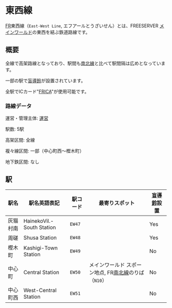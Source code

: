 # 東西線

[FR](/transports/train/fr/)東西線（`East-West Line`, エフアールとうざいせん）とは、FREESERVER [メインワールド](/world/main/)の東西を結ぶ鉄道路線です。

## 概要

全線で高架路線となっており、駅間も[南北線](./n)と比べて駅間隔は広めとなっています。

一部の駅で[盲導鈴](/transports/train/guide-bell)が設置されています。

全駅でICカード"[FRICA](/item/frica)"が使用可能です。

### 路線データ

運営・管理主体: [運営](/admins/)

駅数: 5駅

高架区間: 全線

複々線区間: 一部（中心町西～樫木町）

地下鉄区間: なし

## 駅

|駅名|駅名英語表記|駅コード|最寄りスポット|[盲導鈴](/transports/train/guide-bell)設置|
|---|---|---|---|---|
|灰猫村南|HainekoVil.-South Station|`EW47`||Yes|
|周磋|Shusa Station|`EW48`||Yes|
|樫木町|Kashigi-Town Station|`EW49`||No|
|中心町|Central Station|`EW50`|メインワールド スポーン地点, FR[南北線](./n)のりば（`N10`）|No|
|中心町西|West-Central Station|`EW51`||No|
